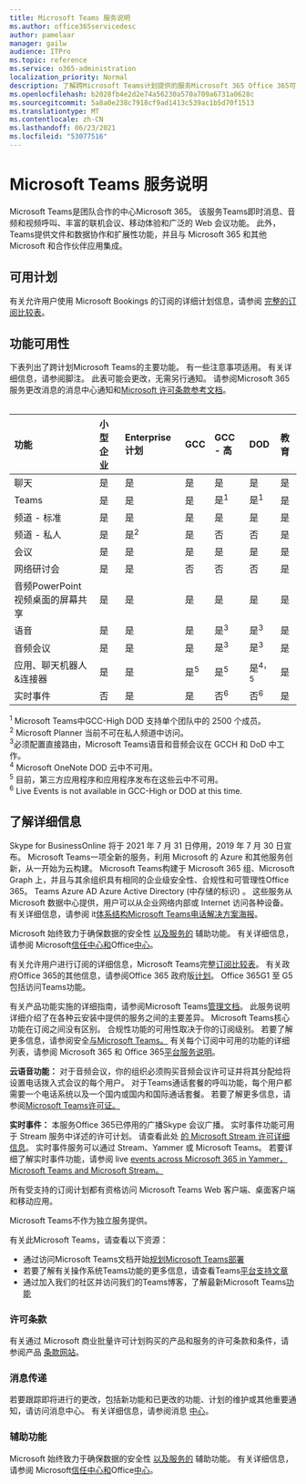```yaml
---
title: Microsoft Teams 服务说明
ms.author: office365servicedesc
author: pamelaar
manager: gailw
audience: ITPro
ms.topic: reference
ms.service: o365-administration
localization_priority: Normal
description: 了解跨Microsoft Teams计划提供的服务Microsoft 365 Office 365可用性。
ms.openlocfilehash: b2028fb4e2d2e74a56230a570a709a6731a0628c
ms.sourcegitcommit: 5a8a0e238c7918cf9ad1413c539ac1b5d70f1513
ms.translationtype: MT
ms.contentlocale: zh-CN
ms.lasthandoff: 06/23/2021
ms.locfileid: "53077516"
---
```

# <a name="microsoft-teams-service-description"></a>Microsoft Teams 服务说明

Microsoft Teams是团队合作的中心Microsoft 365。 该服务Teams即时消息、音频和视频呼叫、丰富的联机会议、移动体验和广泛的 Web 会议功能。 此外，Teams提供文件和数据协作和扩展性功能，并且与 Microsoft 365 和其他 Microsoft 和合作伙伴应用集成。

## <a name="available-plans"></a>可用计划

有关允许用户使用 Microsoft Bookings 的订阅的详细计划信息，请参阅 [完整的订阅比较表](https://go.microsoft.com/fwlink/?linkid=2139145)。

## <a name="feature-availability"></a>功能可用性

下表列出了跨计划Microsoft Teams的主要功能。 有一些注意事项适用。 有关详细信息，请参阅脚注。 此表可能会更改，无需另行通知。 请参阅Microsoft 365服务更改消息的消息中心通知和[Microsoft 许可条款参考文档](https://www.microsoft.com/licensing/product-licensing/products)。<br><br>

| 功能 | 小型企业 | Enterprise计划 | GCC | GCC - 高 | DOD | 教育 |
|:-----|:-----|:-----|:-----|:-----|:-----|:-----|
|聊天 |是 |是 |是 |是 |是 |是 |
|Teams |是|是|是|是<sup>1</sup> |是<sup>1</sup> |是 |
|频道 - 标准 |是 |是 |是 |是 |是 |是 |
|频道 - 私人 |是 |是<sup>2</sup> |是|否 |否|是 |
|会议 |是 |是 |是 |是 |是 |是 |
|网络研讨会 |是 |是 |否 |否 |否 |是 |
|音频PowerPoint视频桌面的屏幕共享|是 |是 |是 |是 |是 |是 |
|语音 |是 |是 |是 |是<sup>3</sup> |是<sup>3</sup> |是 |
|音频会议 |是 |是 |是 |是<sup>3</sup> |是<sup>3</sup> |是 |
|应用、聊天机器人&连接器 |是 |是 |是<sup>5</sup> |是<sup>5</sup> |是<sup>4，5</sup> |是 |
|实时事件 |否 |是 |是 |否<sup>6</sup> |否<sup>6</sup> |是 |

<sup>1</sup> Microsoft Teams中GCC-High DOD 支持单个团队中的 2500 个成员。<br/>
<sup>2</sup> Microsoft Planner 当前不可在私人频道中访问。<br/>
<sup>3</sup>必须配置直接路由，Microsoft Teams语音和音频会议在 GCCH 和 DoD 中工作。<br/>
<sup>4</sup> Microsoft OneNote DOD 云中不可用。<br/>
<sup>5</sup> 目前，第三方应用程序和应用程序发布在这些云中不可用。<br/>
<sup>6</sup> Live Events is not available in GCC-High or DOD at this time.<br/>

## <a name="learn-more"></a>了解详细信息

Skype for BusinessOnline 将于 2021 年 7 月 31 日停用，2019 年 7 月 30 日宣布。 [](https://techcommunity.microsoft.com/t5/Microsoft-Teams-Blog/Skype-for-Business-Online-to-Be-Retired-in-2021/ba-p/777833) Microsoft Teams一项全新的服务，利用 Microsoft 的 Azure 和其他服务创新，从一开始为云构建。 Microsoft Teams构建于 Microsoft 365 组、Microsoft Graph 上，并且与其余组织具有相同的企业级安全性、合规性和可管理性Office 365。 Teams Azure AD Azure Active Directory (中存储的标识) 。 这些服务从 Microsoft 数据中心提供，用户可以从企业网络内部或 Internet 访问各种设备。 有关详细信息，请参阅 it[体系结构Microsoft Teams电话解决方案海报](/microsoftteams/teams-architecture-solutions-posters)。

Microsoft 始终致力于确保数据的安全性 [以及服务的](https://www.microsoft.com/trust-center/compliance/accessibility) 辅助功能。 有关详细信息，请参阅 Microsoft[信任中心和](https://www.microsoft.com/trust-center)Office[中心](https://support.office.com/article/Office-Accessibility-Center-Resources-for-people-with-disabilities-ecab0fcf-d143-4fe8-a2ff-6cd596bddc6d)。

有关允许用户进行订阅的详细信息，Microsoft Teams完整[订阅比较表](https://go.microsoft.com/fwlink/?linkid=2139145)。 有关政府Office 365的其他信息，请参阅Office 365 政府版[计划](https://www.microsoft.com/microsoft-365/government/compare-office-365-government-plans)。 Office 365G1 至 G5 包括访问Teams功能。

有关产品功能实施的详细指南，请参阅Microsoft Teams[管理文档](/MicrosoftTeams)。 此服务说明详细介绍了在各种云安装中提供的服务之间的主要差异。 Microsoft Teams核心功能在订阅之间没有区别。 合规性功能的可用性取决于你的订阅级别。 若要了解更多信息，请参阅安全[与Microsoft Teams。](/microsoftteams/security-compliance-overview) 有关每个订阅中可用的功能的详细列表，请参阅 Microsoft 365 和 Office 365[平台服务说明](/office365/servicedescriptions/office-365-platform-service-description/office-365-platform-service-description)。

**云语音功能：** 对于音频会议，你的组织必须购买音频会议许可证并将其分配给将设置电话拨入式会议的每个用户。 对于Teams通话套餐的呼叫功能，每个用户都需要一个电话系统以及一个国内或国内和国际通话套餐。 若要了解更多信息，请参阅[Microsoft Teams许可证。](/microsoftteams/teams-add-on-licensing/microsoft-teams-add-on-licensing)

**实时事件：** 本服务Office 365已停用的广播Skype 会议广播。 实时事件功能可用于 Stream 服务中详述的许可计划。 请查看此处 [的 Microsoft Stream 许可详细信息](/stream/license-overview)。 实时事件服务可以通过 Stream、Yammer 或 Microsoft Teams。 若要详细了解实时事件功能，请参阅 live [events across Microsoft 365 in Yammer， Microsoft Teams and Microsoft Stream。](/stream/live-event-m365)

所有受支持的订阅计划都有资格访问 Microsoft Teams Web 客户端、桌面客户端和移动应用。

Microsoft Teams不作为独立服务提供。

有关此Microsoft Teams，请查看以下资源：

- 通过访问Microsoft Teams文档开始[规划Microsoft Teams部署](https://aka.ms/SuccessWithTeams)
- 若要了解有关操作系统Teams功能的更多信息，请查看Teams[平台支持文章](https://aka.ms/teamsfeaturesbyplatform)
- 通过加入我们的社区并访问我们的Teams博客，了解最新Microsoft Teams[功能](https://aka.ms/TeamsBlog)

### <a name="licensing-terms"></a>许可条款

有关通过 Microsoft 商业批量许可计划购买的产品和服务的许可条款和条件，请参阅产品 [条款网站](https://www.microsoft.com/licensing/terms/)。

### <a name="messaging"></a>消息传递

若要跟踪即将进行的更改，包括新功能和已更改的功能、计划的维护或其他重要通知，请访问消息中心。 有关详细信息，请参阅消息 [中心](/microsoft-365/admin/manage/message-center)。

### <a name="accessibility"></a>辅助功能

Microsoft 始终致力于确保数据的安全性 [以及服务的](https://www.microsoft.com/trust-center/compliance/accessibility) 辅助功能。 有关详细信息，请参阅 Microsoft[信任中心和](https://www.microsoft.com/trust-center)Office[中心](https://support.office.com/article/ecab0fcf-d143-4fe8-a2ff-6cd596bddc6d)。
